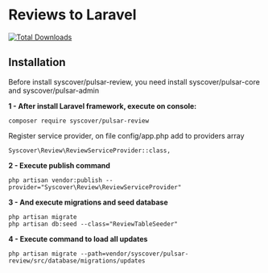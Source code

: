 # Reviews to Laravel

[![Total Downloads](https://poser.pugx.org/syscover/pulsar-review/downloads)](https://packagist.org/packages/syscover/pulsar-review)

## Installation

Before install syscover/pulsar-review, you need install syscover/pulsar-core and syscover/pulsar-admin

**1 - After install Laravel framework, execute on console:**
```
composer require syscover/pulsar-review
```

Register service provider, on file config/app.php add to providers array
```
Syscover\Review\ReviewServiceProvider::class,
```

**2 - Execute publish command**
```
php artisan vendor:publish --provider="Syscover\Review\ReviewServiceProvider"
```

**3 - And execute migrations and seed database**
```
php artisan migrate
php artisan db:seed --class="ReviewTableSeeder"
```

**4 - Execute command to load all updates**
```
php artisan migrate --path=vendor/syscover/pulsar-review/src/database/migrations/updates
```